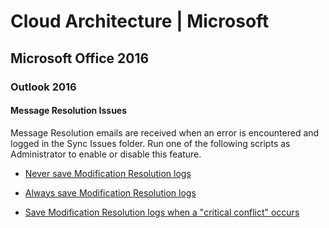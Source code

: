 # Cloud Architecture | Microsoft

## Microsoft Office 2016

### Outlook 2016

#### Message Resolution Issues

Message Resolution emails are received when an error is encountered and logged in the Sync Issues folder. Run one of the following scripts as Administrator to enable or disable this feature.

* [Never save Modification Resolution logs](./outlook2016-conflictlogging-disable.reg)

* [Always save Modification Resolution logs](./outlook2016-conflictlogging-enableall.reg)

* [Save Modification Resolution logs when a "critical conflict" occurs](./outlook2016-conflictlogging-enablecritical.reg)
